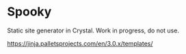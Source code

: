 # Spooky

Static site generator in Crystal. Work in progress, do not use.

https://jinja.palletsprojects.com/en/3.0.x/templates/
